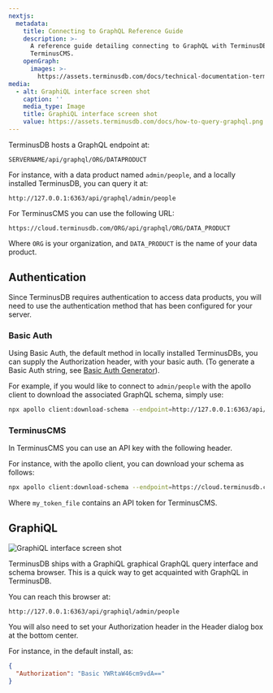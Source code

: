 ```yaml
---
nextjs:
  metadata:
    title: Connecting to GraphQL Reference Guide
    description: >-
      A reference guide detailing connecting to GraphQL with TerminusDB and
      TerminusCMS.
    openGraph:
      images: >-
        https://assets.terminusdb.com/docs/technical-documentation-terminuscms-og.png
media:
  - alt: GraphiQL interface screen shot
    caption: ''
    media_type: Image
    title: GraphiQL interface screen shot
    value: https://assets.terminusdb.com/docs/how-to-query-graphql.png
---
```


TerminusDB hosts a GraphQL endpoint at:

```url
SERVERNAME/api/graphql/ORG/DATAPRODUCT
```

For instance, with a data product named `admin/people`, and a locally installed TerminusDB, you can query it at:

```url
http://127.0.0.1:6363/api/graphql/admin/people
```

For TerminusCMS you can use the following URL:

```url
https://cloud.terminusdb.com/ORG/api/graphql/ORG/DATA_PRODUCT
```

Where `ORG` is your organization, and `DATA_PRODUCT` is the name of your data product.

## Authentication

Since TerminusDB requires authentication to access data products, you will need to use the authentication method that has been configured for your server.

### Basic Auth

Using Basic Auth, the default method in locally installed TerminusDBs, you can supply the Authorization header, with your basic auth. (To generate a Basic Auth string, see [Basic Auth Generator](https://www.blitter.se/utils/basic-authentication-header-generator/)).

For example, if you would like to connect to `admin/people` with the apollo client to download the associated GraphQL schema, simply use:

```bash
npx apollo client:download-schema --endpoint=http://127.0.0.1:6363/api/graphql/admin/people schema.graphql --header='Authorization: Basic YWRtaW46cm9vdA=='
```

### TerminusCMS

In TerminusCMS you can use an API key with the following header.

For instance, with the apollo client, you can download your schema as follows:

```bash
npx apollo client:download-schema --endpoint=https://cloud.terminusdb.com/TEAM/api/graphql/TEAM/people schema.graphql --header="Authorization: Token $(cat ~/my_token_file)"
```

Where `my_token_file` contains an API token for TerminusCMS.

## GraphiQL

![GraphiQL interface screen shot](https://assets.terminusdb.com/docs/how-to-query-graphql.png)

TerminusDB ships with a GraphiQL graphical GraphQL query interface and schema browser. This is a quick way to get acquainted with GraphQL in TerminusDB.

You can reach this browser at:

```url
http://127.0.0.1:6363/api/graphiql/admin/people
```

You will also need to set your Authorization header in the Header dialog box at the bottom center.

For instance, in the default install, as:

```json
{
  "Authorization": "Basic YWRtaW46cm9vdA=="
}
```